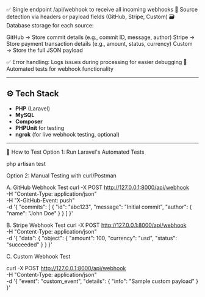 ✅ Single endpoint /api/webhook to receive all incoming webhooks
🧠 Source detection via headers or payload fields (GitHub, Stripe, Custom)
🗃 Database storage for each source:

GitHub → Store commit details (e.g., commit ID, message, author)
Stripe → Store payment transaction details (e.g., amount, status, currency)
Custom → Store the full JSON payload

✅ Error handling: Logs issues during processing for easier debugging
🧪 Automated tests for webhook functionality

---

## ⚙️ Tech Stack

- **PHP** (Laravel)
- **MySQL**
- **Composer**
- **PHPUnit** for testing
- **ngrok** (for live webhook testing, optional)

---

🧪 How to Test
Option 1: Run Laravel's Automated Tests

php artisan test

Option 2: Manual Testing with curl/Postman

A. GitHub Webhook Test
curl -X POST http://127.0.0.1:8000/api/webhook \
  -H "Content-Type: application/json" \
  -H "X-GitHub-Event: push" \
  -d '{
    "commits": [
      {
        "id": "abc123",
        "message": "Initial commit",
        "author": { "name": "John Doe" }
      }
    ]
  }'

B. Stripe Webhook Test
curl -X POST http://127.0.0.1:8000/api/webhook \
  -H "Content-Type: application/json" \
  -d '{
    "data": {
      "object": {
        "amount": 100,
        "currency": "usd",
        "status": "succeeded"
      }
    }
  }'

  C. Custom Webhook Test
  
  curl -X POST http://127.0.0.1:8000/api/webhook \
  -H "Content-Type: application/json" \
  -d '{
    "event": "custom_event",
    "details": {
      "info": "Sample custom payload"
    }
  }'


